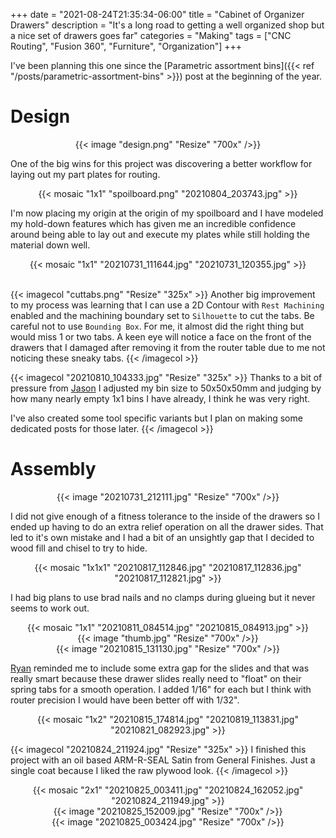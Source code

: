 +++
date = "2021-08-24T21:35:34-06:00"
title = "Cabinet of Organizer Drawers"
description = "It's a long road to getting a well organized shop but a nice set of drawers goes far"
categories = "Making"
tags = ["CNC Routing", "Fusion 360", "Furniture", "Organization"]
+++

I've been planning this one since the [Parametric assortment bins]({{< ref "/posts/parametric-assortment-bins" >}}) post at the beginning of the year.

# Design

<center>
  {{< image "design.png" "Resize" "700x" />}}
</center>

One of the big wins for this project was discovering a better workflow for laying out my part plates for routing.

<center>
  {{< mosaic "1x1" "spoilboard.png" "20210804_203743.jpg" >}}
</center>

I'm now placing my origin at the origin of my spoilboard and I have modeled my hold-down features which has given me an incredible confidence around being able to lay out and execute my plates while still holding the material down well.

<center>
  {{< mosaic "1x1" "20210731_111644.jpg" "20210731_120355.jpg" >}}
</center>

<br/>

{{< imagecol "cuttabs.png" "Resize" "325x" >}}
  Another big improvement to my process was learning that I can use a 2D Contour with `Rest Machining` enabled and the machining boundary set to `Silhouette` to cut the tabs. Be careful not to use `Bounding Box`. For me, it almost did the right thing but would miss 1 or two tabs. A keen eye will notice a face on the front of the drawers that I damaged after removing it from the router table due to me not noticing these sneaky tabs.
{{< /imagecol >}}

{{< imagecol "20210810_104333.jpg" "Resize" "325x" >}}
  Thanks to a bit of pressure from [Jason](https://accidental.engineering/) I adjusted my bin size to 50x50x50mm and judging by how many nearly empty 1x1 bins I have already, I think he was very right.

  I've also created some tool specific variants but I plan on making some dedicated posts for those later.
{{< /imagecol >}}

# Assembly

<center>
  {{< image "20210731_212111.jpg" "Resize" "700x" />}}
</center>

I did not give enough of a fitness tolerance to the inside of the drawers so I ended up having to do an extra relief operation on all the drawer sides. That led to it's own mistake and I had a bit of an unsightly gap that I decided to wood fill and chisel to try to hide.

<center>
  {{< mosaic "1x1x1" "20210817_112846.jpg" "20210817_112836.jpg" "20210817_112821.jpg" >}}
</center>

I had big plans to use brad nails and no clamps during glueing but it never seems to work out.

<center>
  {{< mosaic "1x1" "20210811_084514.jpg" "20210815_084913.jpg" >}}
</center>

<center>
  {{< image "thumb.jpg" "Resize" "700x" />}}
</center>

<center>
  {{< image "20210815_131130.jpg" "Resize" "700x" />}}
</center>

[Ryan](https://www.linkedin.com/in/kramerryan/) reminded me to include some extra gap for the slides and that was really smart because these drawer slides really need to "float" on their spring tabs for a smooth operation. I added 1/16" for each but I think with router precision I would have been better off with 1/32".

<center>
  {{< mosaic "1x2" "20210815_174814.jpg" "20210819_113831.jpg" "20210821_082923.jpg" >}}
</center>

{{< imagecol "20210824_211924.jpg" "Resize" "325x" >}}
  I finished this project with an oil based ARM-R-SEAL Satin from General Finishes. Just a single coat because I liked the raw plywood look.
{{< /imagecol >}}

<center>
  {{< mosaic "2x1" "20210825_003411.jpg" "20210824_162052.jpg" "20210824_211949.jpg" >}}
</center>

<center>
  {{< image "20210825_152009.jpg" "Resize" "700x" />}}
</center>

<center>
  {{< image "20210825_003424.jpg" "Resize" "700x" />}}
</center>
